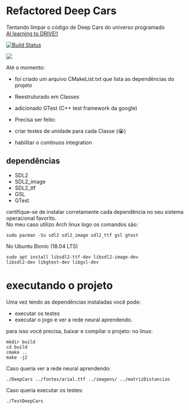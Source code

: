 # Refactored Deep Cars

Tentando limpar o código de Deep Cars do universo programado  
[AI learning to DRIVE!!](https://www.youtube.com/watch?v=gnfkfUQvKDw&ab_channel=UniversoProgramado)

[![Build Status](https://travis-ci.com/samuel-cavalcanti/RefactoredDeepCars.svg?token=SXASsitGLsiExatedsqg&branch=main)](https://travis-ci.com/samuel-cavalcanti/RefactoredDeepCars)

![](preview.gif)

Até o momento:
- foi criado um arquivo CMakeList.txt que lista
  as dependências do projeto
  
- Reestruturado em Classes

- adicionado GTest (C++ test framework da google)


- Precisa ser feito: 

- criar testes de unidade para cada Classe (:sob:)

- habilitar o continuos integration  

## dependências

- SDL2
- SDL2_image
- SDL2_ttf
- GSL
- GTest

certifique-se de instalar corretamente cada dependência no
seu sistema operacional favorito.  
No meu caso utilizo Arch linux logo os comandos são:
```shell
sudo pacman -Su sdl2 sdl2_image sdl2_ttf gsl gtest
```
No Ubuntu Bionic (18.04 LTS)
```shell
sudo apt install libsdl2-ttf-dev libsdl2-image-dev
libsdl2-dev libgtest-dev libgsl-dev
```

# executando o projeto
Uma vez tendo as dependências instaladas você pode:
- executar os testes
- executar o jogo e ver a rede neural aprendendo.

para isso você precisa, baixar e compilar o projeto:
no linux:
```shell
mkdir build
cd build 
cmake ..
make -j2
```
Caso queria ver a rede neural aprendendo:
```shell
./DeepCars ../fontes/arial.ttf ../imagens/ ../matrizDistancias
```
Caso queria executar os testes:
```shell
./TestDeepCars
```
